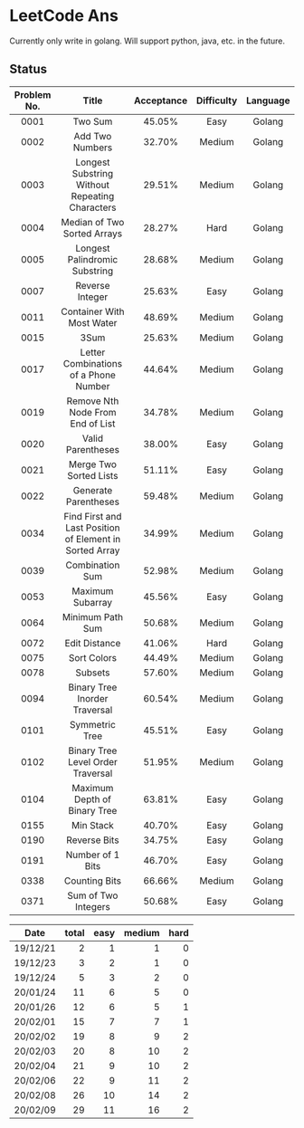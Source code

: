 LeetCode Ans
===
Currently only write in golang.
Will support python, java, etc. in the future.

## Status

|Problem No.|Title|Acceptance|Difficulty|Language|
|:-:|:-:|:-: | :-: | :-: |
|0001|Two Sum|45.05%|Easy|Golang
|0002|Add Two Numbers|32.70%|Medium|Golang
|0003|Longest Substring Without Repeating Characters|29.51%|Medium|Golang
|0004|Median of Two Sorted Arrays|28.27%|Hard|Golang
|0005|Longest Palindromic Substring|28.68%|Medium|Golang
|0007|Reverse Integer|25.63%|Easy|Golang
|0011|Container With Most Water|48.69%|Medium|Golang
|0015|3Sum|25.63%|Medium|Golang
|0017|Letter Combinations of a Phone Number|44.64%|Medium|Golang
|0019|Remove Nth Node From End of List|34.78%|Medium|Golang
|0020|Valid Parentheses|38.00%|Easy|Golang
|0021|Merge Two Sorted Lists|51.11%|Easy|Golang
|0022|Generate Parentheses|59.48%|Medium|Golang
|0034|Find First and Last Position of Element in Sorted Array|34.99%|Medium|Golang
|0039|Combination Sum|52.98%|Medium|Golang
|0053|Maximum Subarray|45.56%|Easy|Golang
|0064|Minimum Path Sum|50.68%|Medium|Golang
|0072|Edit Distance|41.06%|Hard|Golang
|0075|Sort Colors|44.49%|Medium|Golang
|0078|Subsets|57.60%|Medium|Golang
|0094|Binary Tree Inorder Traversal|60.54%|Medium|Golang
|0101|Symmetric Tree|45.51%|Easy|Golang
|0102|Binary Tree Level Order Traversal|51.95%|Medium|Golang
|0104|Maximum Depth of Binary Tree|63.81%|Easy|Golang
|0155|Min Stack|40.70%|Easy|Golang
|0190|Reverse Bits|34.75%|Easy|Golang
|0191|Number of 1 Bits|46.70%|Easy|Golang
|0338|Counting Bits|66.66%|Medium|Golang
|0371|Sum of Two Integers|50.68%|Easy|Golang

|Date|total|easy|medium|hard
|:-:|-:|-:|-:|-:|
|19/12/21| 2| 1| 1| 0
|19/12/23| 3| 2| 1| 0
|19/12/24| 5| 3| 2| 0
|20/01/24|11| 6| 5| 0
|20/01/26|12| 6| 5| 1
|20/02/01|15| 7| 7| 1
|20/02/02|19| 8| 9| 2
|20/02/03|20| 8|10| 2
|20/02/04|21| 9|10| 2
|20/02/06|22| 9|11| 2
|20/02/08|26|10|14| 2
|20/02/09|29|11|16| 2
